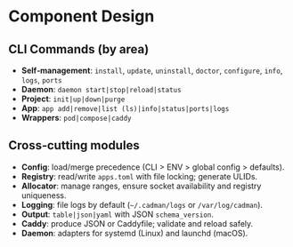 # Component Design

## CLI Commands (by area)

- **Self‑management**: `install`, `update`, `uninstall`, `doctor`, `configure`, `info`, `logs`, `ports`
- **Daemon**: `daemon start|stop|reload|status`
- **Project**: `init|up|down|purge`
- **App**: `app add|remove|list (ls)|info|status|ports|logs`
- **Wrappers**: `pod|compose|caddy`

## Cross‑cutting modules

- **Config**: load/merge precedence (CLI > ENV > global config > defaults).
- **Registry**: read/write `apps.toml` with file locking; generate ULIDs.
- **Allocator**: manage ranges, ensure socket availability and registry uniqueness.
- **Logging**: file logs by default (`~/.cadman/logs` or `/var/log/cadman`).
- **Output**: `table|json|yaml` with JSON `schema_version`.
- **Caddy**: produce JSON or Caddyfile; validate and reload safely.
- **Daemon**: adapters for systemd (Linux) and launchd (macOS).
